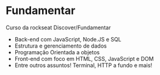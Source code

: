 # Fundamentar
<p>Curso da rockseat Discover/Fundamentar</p>
<ul>
    <li>Back-end com JavaScript, Node.JS e SQL</li>
    <li>Estrutura e gerenciamento de dados</li>
    <li>Programação Orientada a objetos</li>
    <li>Front-end com foco em HTML, CSS, JavaScript e DOM</li>
    <li>Entre outros assuntos! Terminal, HTTP a fundo e mais!</li>
</ul>
